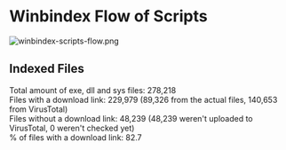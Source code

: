 # Winbindex Flow of Scripts

![winbindex-scripts-flow.png](winbindex-scripts-flow.png)

## Indexed Files

<!--FileStats-->
Total amount of exe, dll and sys files: 278,218  
Files with a download link: 229,979 (89,326 from the actual files, 140,653 from VirusTotal)  
Files without a download link: 48,239 (48,239 weren't uploaded to VirusTotal, 0 weren't checked yet)  
% of files with a download link: 82.7  
<!--/FileStats-->
